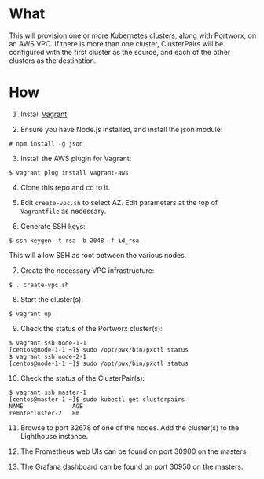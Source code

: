 # What

This will provision one or more Kubernetes clusters, along with Portworx, on an AWS VPC. If there is more than one cluster, ClusterPairs will be configured with the first cluster as the source, and each of the other clusters as the destination.

# How

1. Install [Vagrant](https://www.vagrantup.com/downloads.html).

2. Ensure you have Node.js installed, and install the json module:
```
# npm install -g json
```

3. Install the AWS plugin for Vagrant:
```
$ vagrant plug install vagrant-aws
```

4. Clone this repo and cd to it.

5. Edit `create-vpc.sh` to select AZ. Edit parameters at the top of `Vagrantfile` as necessary.

6. Generate SSH keys:
```
$ ssh-keygen -t rsa -b 2048 -f id_rsa
```
This will allow SSH as root between the various nodes.

7. Create the necessary VPC infrastructure:
```
$ . create-vpc.sh
```

8. Start the cluster(s):
```
$ vagrant up
```

9. Check the status of the Portworx cluster(s):
```
$ vagrant ssh node-1-1
[centos@node-1-1 ~]$ sudo /opt/pwx/bin/pxctl status
$ vagrant ssh node-2-1
[centos@node-1-1 ~]$ sudo /opt/pwx/bin/pxctl status
```

10. Check the status of the ClusterPair(s):
```
$ vagrant ssh master-1
[centos@master-1 ~]$ sudo kubectl get clusterpairs
NAME              AGE
remotecluster-2   8m
```

11. Browse to port 32678 of one of the nodes. Add the cluster(s) to the Lighthouse instance.

12. The Prometheus web UIs can be found on port 30900 on the masters.

13. The Grafana dashboard can be found on port 30950 on the masters.

